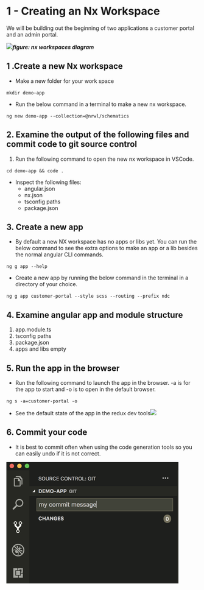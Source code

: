 # 1 -  Creating an Nx Workspace

We will be building out the beginning of two applications a customer portal and an admin portal.

![](https://github.com/duncanhunter/Enterprise-Angular-Applications-With-NgRx-and-Nx-Book/tree/d63a57a9f1ea36a7623cdf0746dd90b1406edaa2/.gitbook/assets/workspaces-demoapp.png)_**figure: nx workspaces diagram**_

## 1 .Create a new Nx workspace

* Make a new folder for your work space

```text
mkdir demo-app
```

* Run the below command in a terminal to make a new nx workspace.

```text
ng new demo-app --collection=@nrwl/schematics
```

## 2. Examine the output of the following files and commit code to git source control

1. Run the following command to open the new nx workspace in VSCode.

```text
cd demo-app && code .
```

* Inspect the following files:
  * angular.json
  * nx.json
  * tsconfig paths
  * package.json

## 3. Create a new app

* By default a new NX workspace has no apps or libs yet. You can run the below command to see the extra options to make an app or a lib besides the normal angular CLI commands.

```text
ng g app --help
```

* Create a new app by running the below command in the terminal in a directory of your choice. 

```text
ng g app customer-portal --style scss --routing --prefix ndc
```

## 4. Examine angular app and module structure

1. app.module.ts
2. tsconfig paths
3. package.json
4. apps and libs empty

## 5. Run the app in the browser

* Run the following command to launch the app in the browser. -a is for the app to start and -o is to open in the default browser.

```text
ng s -a=customer-portal -o
```

* See the default state of the app in the redux dev tools![](https://github.com/duncanhunter/Enterprise-Angular-Applications-With-NgRx-and-Nx-Book/tree/d63a57a9f1ea36a7623cdf0746dd90b1406edaa2/.gitbook/assets/default-ngrx-state.png)

## 6. Commit your code

* It is best to commit often when using the code generation tools so you can easily undo if it is not correct.

![VS Codes Source Control Panel](../.gitbook/assets/image.png)





